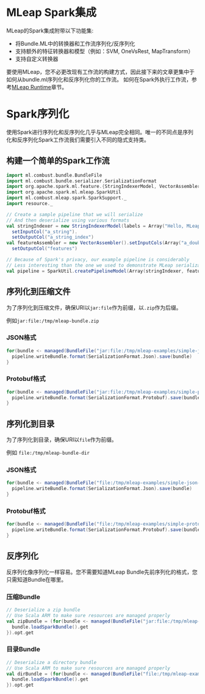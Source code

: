 # MLeap Spark集成

MLeap的Spark集成附带以下功能集:
* 将Bundle.ML中的转换器和工作流序列化/反序列化
* 支持额外的特征转换器和模型（例如：SVM, OneVsRest, MapTransform）
* 支持自定义转换器

要使用MLeap，您不必更改现有工作流的构建方式，因此接下来的文章更集中于如何从bundle.ml序列化和反序列化你的工作流。
如何在Spark外执行工作流，参考[MLeap Runtime](../mleap-runtime/index.md)章节。

# Spark序列化

使用Spark进行序列化和反序列化几乎与MLeap完全相同。唯一的不同点是序列化和反序列化Spark工作流我们需要引入不同的隐式支持类。

## 构建一个简单的Spark工作流

```scala
import ml.combust.bundle.BundleFile
import ml.combust.bundle.serializer.SerializationFormat
import org.apache.spark.ml.feature.{StringIndexerModel, VectorAssembler}
import org.apache.spark.ml.mleap.SparkUtil
import ml.combust.mleap.spark.SparkSupport._
import resource._

// Create a sample pipeline that we will serialize
// And then deserialize using various formats
val stringIndexer = new StringIndexerModel(labels = Array("Hello, MLeap!", "Another row")).
  setInputCol("a_string").
  setOutputCol("a_string_index")
val featureAssembler = new VectorAssembler().setInputCols(Array("a_double")).
  setOutputCol("features")

// Because of Spark's privacy, our example pipeline is considerably
// Less interesting than the one we used to demonstrate MLeap serialization
val pipeline = SparkUtil.createPipelineModel(Array(stringIndexer, featureAssembler))
```

## 序列化到压缩文件

为了序列化到压缩文件，确保URI以`jar:file`作为前缀，以`.zip`作为后缀。

例如`jar:file:/tmp/mleap-bundle.zip`

### JSON格式

```scala
for(bundle <- managed(BundleFile("jar:file:/tmp/mleap-examples/simple-json.zip"))) {
  pipeline.writeBundle.format(SerializationFormat.Json).save(bundle)
}
```

### Protobuf格式

```scala
for(bundle <- managed(BundleFile("jar:file:/tmp/mleap-examples/simple-protobuf.zip"))) {
  pipeline.writeBundle.format(SerializationFormat.Protobuf).save(bundle)
}
```

## 序列化到目录

为了序列化到目录，确保URI以`file`作为前缀。

例如 `file:/tmp/mleap-bundle-dir`

### JSON格式

```scala
for(bundle <- managed(BundleFile("file:/tmp/mleap-examples/simple-json-dir"))) {
  pipeline.writeBundle.format(SerializationFormat.Json).save(bundle)
}
```

### Protobuf格式

```scala
for(bundle <- managed(BundleFile("file:/tmp/mleap-examples/simple-protobuf-dir"))) {
  pipeline.writeBundle.format(SerializationFormat.Protobuf).save(bundle)
}
```

## 反序列化

反序列化像序列化一样容易。您不需要知道MLeap Bundle先前序列化的格式，您只需知道Bundle在哪里。

### 压缩Bundle

```scala
// Deserialize a zip bundle
// Use Scala ARM to make sure resources are managed properly
val zipBundle = (for(bundle <- managed(BundleFile("jar:file:/tmp/mleap-examples/simple-json.zip"))) yield {
  bundle.loadSparkBundle().get
}).opt.get
```

### 目录Bundle

```scala
// Deserialize a directory bundle
// Use Scala ARM to make sure resources are managed properly
val dirBundle = (for(bundle <- managed(BundleFile("file:/tmp/mleap-examples/simple-json-dir"))) yield {
  bundle.loadSparkBundle().get
}).opt.get
```

